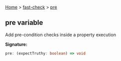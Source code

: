 [Home](/) &gt; [fast-check](../fast-check.md) &gt; [pre](pre.md)

## pre variable

Add pre-condition checks inside a property execution

<b>Signature:</b>

```typescript
pre: (expectTruthy: boolean) => void
```
